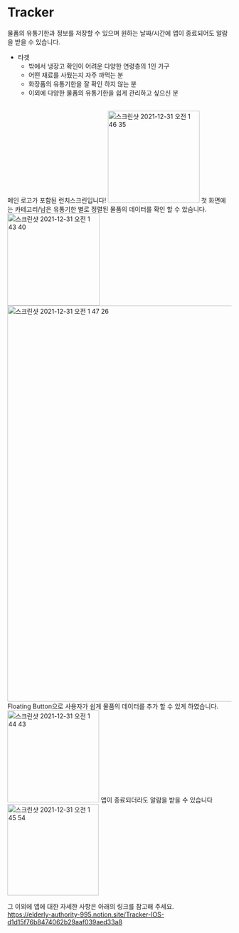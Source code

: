 # Tracker

물품의 유통기한과 정보를 저장할 수 있으며 원하는 날짜/시간에 앱이 종료되어도 알람을 받을 수 있습니다.
- 타겟
  - 밖에서 냉장고 확인이 어려운 다양한 연령층의 1인 가구
  - 어떤 재료를 사뒀는지 자주 까먹는 분
  - 화장품의 유통기한을 잘 확인 하지 않는 분
  - 이외에 다양한 물품의 유통기한을 쉽게 관리하고 싶으신 분
<br>
메인 로고가 포함된 런치스크린입니다!
<img width="206" alt="스크린샷 2021-12-31 오전 1 46 35" src="https://user-images.githubusercontent.com/55118858/147771642-7b36e240-d110-4d2d-aa1e-3b388a78b372.png">
첫 화면에는 카테고리/남은 유통기한 별로 정렬된 물품의 데이터를 확인 할 수 았슴니다. 
<img width="207" alt="스크린샷 2021-12-31 오전 1 43 40" src="https://user-images.githubusercontent.com/55118858/147771412-bc605442-3434-4d10-be4c-85616d614303.png">
<img width="888" alt="스크린샷 2021-12-31 오전 1 47 26" src="https://user-images.githubusercontent.com/55118858/147771717-23225f61-a893-44da-b9d9-c099f80c65e7.png">
Floating Button으로 사용자가 쉽게 물품의 데이터를 추가 할 수 있게 하였습니다.
<img width="206" alt="스크린샷 2021-12-31 오전 1 44 43" src="https://user-images.githubusercontent.com/55118858/147771500-08568413-2047-4288-89b8-83107f0dc930.png">
앱이 종료되더라도 알람을 받을 수 있습니다
<img width="205" alt="스크린샷 2021-12-31 오전 1 45 54" src="https://user-images.githubusercontent.com/55118858/147771586-67f70c8d-261b-496e-9e6f-7f09d2c8caf5.png">

그 이외에 앱에 대한 자세한 사항은 아래의 링크를 참고해 주세요.<br>
https://elderly-authority-995.notion.site/Tracker-IOS-d1d15f76b8474062b29aaf039aed33a8
